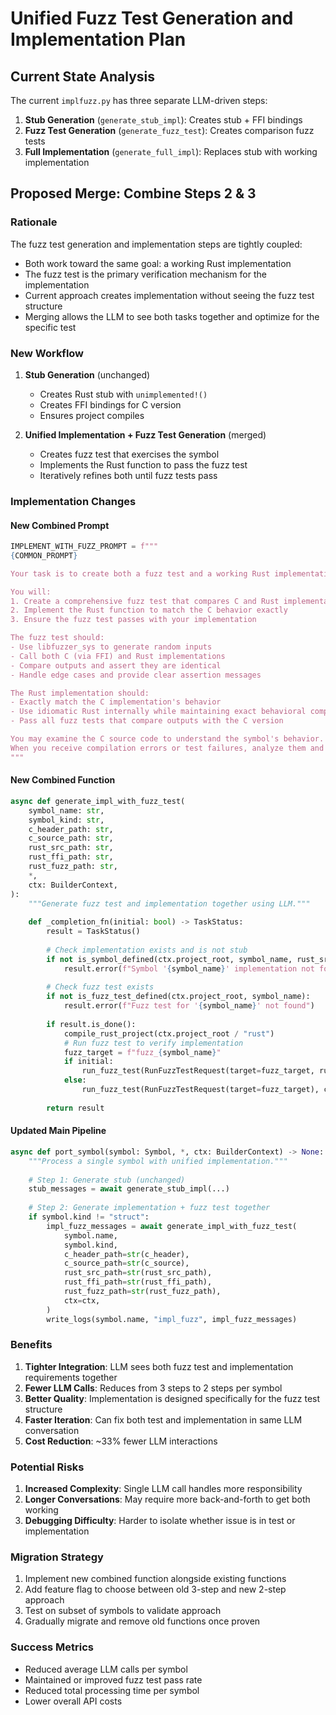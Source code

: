 # Unified Fuzz Test Generation and Implementation Plan

## Current State Analysis

The current `implfuzz.py` has three separate LLM-driven steps:

1. **Stub Generation** (`generate_stub_impl`): Creates stub + FFI bindings
2. **Fuzz Test Generation** (`generate_fuzz_test`): Creates comparison fuzz tests  
3. **Full Implementation** (`generate_full_impl`): Replaces stub with working implementation

## Proposed Merge: Combine Steps 2 & 3

### Rationale

The fuzz test generation and implementation steps are tightly coupled:
- Both work toward the same goal: a working Rust implementation
- The fuzz test is the primary verification mechanism for the implementation
- Current approach creates implementation without seeing the fuzz test structure
- Merging allows the LLM to see both tasks together and optimize for the specific test

### New Workflow

1. **Stub Generation** (unchanged)
   - Creates Rust stub with `unimplemented!()`
   - Creates FFI bindings for C version
   - Ensures project compiles

2. **Unified Implementation + Fuzz Test Generation** (merged)
   - Creates fuzz test that exercises the symbol
   - Implements the Rust function to pass the fuzz test
   - Iteratively refines both until fuzz tests pass

### Implementation Changes

#### New Combined Prompt

```python
IMPLEMENT_WITH_FUZZ_PROMPT = f"""
{COMMON_PROMPT}

Your task is to create both a fuzz test and a working Rust implementation that passes it.

You will:
1. Create a comprehensive fuzz test that compares C and Rust implementations
2. Implement the Rust function to match the C behavior exactly
3. Ensure the fuzz test passes with your implementation

The fuzz test should:
- Use libfuzzer_sys to generate random inputs
- Call both C (via FFI) and Rust implementations  
- Compare outputs and assert they are identical
- Handle edge cases and provide clear assertion messages

The Rust implementation should:
- Exactly match the C implementation's behavior
- Use idiomatic Rust internally while maintaining exact behavioral compatibility
- Pass all fuzz tests that compare outputs with the C version

You may examine the C source code to understand the symbol's behavior.
When you receive compilation errors or test failures, analyze them and fix both the implementation and fuzz test accordingly.
"""
```

#### New Combined Function

```python
async def generate_impl_with_fuzz_test(
    symbol_name: str,
    symbol_kind: str, 
    c_header_path: str,
    c_source_path: str,
    rust_src_path: str,
    rust_ffi_path: str,
    rust_fuzz_path: str,
    *,
    ctx: BuilderContext,
):
    """Generate fuzz test and implementation together using LLM."""
    
    def _completion_fn(initial: bool) -> TaskStatus:
        result = TaskStatus()
        
        # Check implementation exists and is not stub
        if not is_symbol_defined(ctx.project_root, symbol_name, rust_src_path):
            result.error(f"Symbol '{symbol_name}' implementation not found or is still a stub")
            
        # Check fuzz test exists  
        if not is_fuzz_test_defined(ctx.project_root, symbol_name):
            result.error(f"Fuzz test for '{symbol_name}' not found")
            
        if result.is_done():
            compile_rust_project(ctx.project_root / "rust")
            # Run fuzz test to verify implementation
            fuzz_target = f"fuzz_{symbol_name}"
            if initial:
                run_fuzz_test(RunFuzzTestRequest(target=fuzz_target, runs=100), ctx=ctx)
            else:
                run_fuzz_test(RunFuzzTestRequest(target=fuzz_target), ctx=ctx)
                
        return result
```

#### Updated Main Pipeline

```python
async def port_symbol(symbol: Symbol, *, ctx: BuilderContext) -> None:
    """Process a single symbol with unified implementation."""
    
    # Step 1: Generate stub (unchanged)
    stub_messages = await generate_stub_impl(...)
    
    # Step 2: Generate implementation + fuzz test together
    if symbol.kind != "struct":
        impl_fuzz_messages = await generate_impl_with_fuzz_test(
            symbol.name,
            symbol.kind,
            c_header_path=str(c_header),
            c_source_path=str(c_source), 
            rust_src_path=str(rust_src_path),
            rust_ffi_path=str(rust_ffi_path),
            rust_fuzz_path=str(rust_fuzz_path),
            ctx=ctx,
        )
        write_logs(symbol.name, "impl_fuzz", impl_fuzz_messages)
```

### Benefits

1. **Tighter Integration**: LLM sees both fuzz test and implementation requirements together
2. **Fewer LLM Calls**: Reduces from 3 steps to 2 steps per symbol  
3. **Better Quality**: Implementation is designed specifically for the fuzz test structure
4. **Faster Iteration**: Can fix both test and implementation in same LLM conversation
5. **Cost Reduction**: ~33% fewer LLM interactions

### Potential Risks

1. **Increased Complexity**: Single LLM call handles more responsibility
2. **Longer Conversations**: May require more back-and-forth to get both working
3. **Debugging Difficulty**: Harder to isolate whether issue is in test or implementation

### Migration Strategy

1. Implement new combined function alongside existing functions
2. Add feature flag to choose between old 3-step and new 2-step approach
3. Test on subset of symbols to validate approach
4. Gradually migrate and remove old functions once proven

### Success Metrics

- Reduced average LLM calls per symbol
- Maintained or improved fuzz test pass rate  
- Reduced total processing time per symbol
- Lower overall API costs